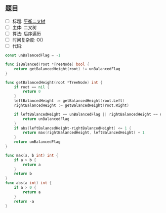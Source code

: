 ## 题目
- [ ] 标题: [平衡二叉树](https://leetcode-cn.com/problems/ping-heng-er-cha-shu-lcof/)
- [ ] 主体: 二叉树
- [ ] 算法: 后序遍历
- [ ] 时间复杂度: O()
- [ ] 代码:
```go
const unBalancedFlag = -1

func isBalanced(root *TreeNode) bool {
	return getBalancedHeight(root) != unBalancedFlag
}

func getBalancedHeight(root *TreeNode) int {
	if root == nil {
		return 0
	}
	leftBalancedHeight := getBalancedHeight(root.Left)
	rightBalancedHeight := getBalancedHeight(root.Right)

	if leftBalancedHeight == unBalancedFlag || rightBalancedHeight == unBalancedFlag {
		return unBalancedFlag
	}
	if abs(leftBalancedHeight-rightBalancedHeight) <= 1 {
		return max(rightBalancedHeight, leftBalancedHeight) + 1
	}
	return unBalancedFlag
}

func max(a, b int) int {
	if a > b {
		return a
	}
	return b
}
func abs(a int) int {
	if a > 0 {
		return a
	}
	return -a
}
```
